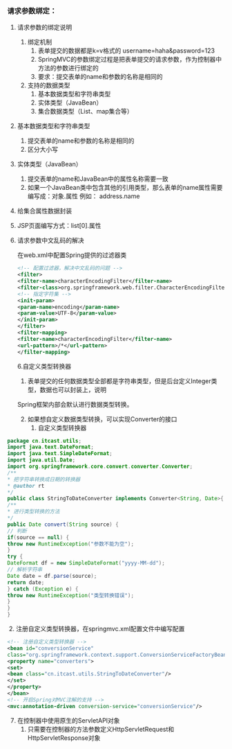 ### 请求参数绑定：

1. 请求参数的绑定说明 
   1. 绑定机制 
      1. 表单提交的数据都是k=v格式的 username=haha&password=123 
      2. SpringMVC的参数绑定过程是把表单提交的请求参数，作为控制器中方法的参数进行绑定的 
      3. 要求：提交表单的name和参数的名称是相同的 
   2. 支持的数据类型 
      1. 基本数据类型和字符串类型 
      2. 实体类型（JavaBean） 
      3. 集合数据类型（List、map集合等） 

2. 基本数据类型和字符串类型 
   1. 提交表单的name和参数的名称是相同的 
   2. 区分大小写 

3. 实体类型（JavaBean） 
   1. 提交表单的name和JavaBean中的属性名称需要一致 
   2. 如果一个JavaBean类中包含其他的引用类型，那么表单的name属性需要编写成：对象.属性 例如： address.name 

4. 给集合属性数据封装
   
1. JSP页面编写方式：list[0].属性
   
5. 请求参数中文乱码的解决

   在web.xml中配置Spring提供的过滤器类

   ```xml
   <!-- 配置过滤器，解决中文乱码的问题 -->
   <filter>
   <filter-name>characterEncodingFilter</filter-name>
   <filter-class>org.springframework.web.filter.CharacterEncodingFilter</filterclass>
   <!-- 指定字符集 -->
   <init-param>
   <param-name>encoding</param-name>
   <param-value>UTF-8</param-value>
   </init-param>
   </filter>
   <filter-mapping>
   <filter-name>characterEncodingFilter</filter-name>
   <url-pattern>/*</url-pattern>
   </filter-mapping>
   ```

   6.自定义类型转换器

   1. 表单提交的任何数据类型全部都是字符串类型，但是后台定义Integer类型，数据也可以封装上，说明 

   Spring框架内部会默认进行数据类型转换。 

   2. 如果想自定义数据类型转换，可以实现Converter的接口
      1. 自定义类型转换器

```java
package cn.itcast.utils;
import java.text.DateFormat;
import java.text.SimpleDateFormat;
import java.util.Date;
import org.springframework.core.convert.converter.Converter;
/**
* 把字符串转换成日期的转换器
* @author rt
*/
public class StringToDateConverter implements Converter<String, Date>{
/**
* 进行类型转换的方法
*/
public Date convert(String source) {
// 判断
if(source == null) {
throw new RuntimeException("参数不能为空");
}
try {
DateFormat df = new SimpleDateFormat("yyyy-MM-dd");
// 解析字符串
Date date = df.parse(source);
return date;
} catch (Exception e) {
throw new RuntimeException("类型转换错误");
}
}
}
```

​			2. 注册自定义类型转换器，在springmvc.xml配置文件中编写配置

```XML
<!-- 注册自定义类型转换器 -->
<bean id="conversionService"
class="org.springframework.context.support.ConversionServiceFactoryBean">
<property name="converters">
<set>
<bean class="cn.itcast.utils.StringToDateConverter"/>
</set>
</property>
</bean>
<!-- 开启Spring对MVC注解的支持 -->
<mvc:annotation-driven conversion-service="conversionService"/>
```

7. 在控制器中使用原生的ServletAPI对象 
   1. 只需要在控制器的方法参数定义HttpServletRequest和HttpServletResponse对象

